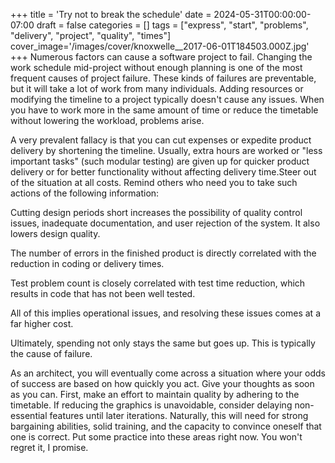 +++
title = 'Try not to break the schedule'
date = 2024-05-31T00:00:00-07:00
draft = false
categories = []
tags = ["express", "start", "problems", "delivery", "project", "quality", "times"]
cover_image='/images/cover/knoxwelle__2017-06-01T184503.000Z.jpg'
+++
Numerous factors can cause a software project to fail. Changing the work schedule mid-project without enough planning is one of the most frequent causes of project failure. These kinds of failures are preventable, but it will take a lot of work from many individuals. Adding resources or modifying the timeline to a project typically doesn't cause any issues. When you have to work more in the same amount of time or reduce the timetable without lowering the workload, problems arise.

A very prevalent fallacy is that you can cut expenses or expedite product delivery by shortening the timeline. Usually, extra hours are worked or "less important tasks" (such modular testing) are given up for quicker product delivery or for better functionality without affecting delivery time.Steer out of the situation at all costs. Remind others who need you to take such actions of the following information:

Cutting design periods short increases the possibility of quality control issues, inadequate documentation, and user rejection of the system. It also lowers design quality.

The number of errors in the finished product is directly correlated with the reduction in coding or delivery times.

Test problem count is closely correlated with test time reduction, which results in code that has not been well tested. 

All of this implies operational issues, and resolving these issues comes at a far higher cost.

Ultimately, spending not only stays the same but goes up. This is typically the cause of failure.

As an architect, you will eventually come across a situation where your odds of success are based on how quickly you act. Give your thoughts as soon as you can. First, make an effort to maintain quality by adhering to the timetable. If reducing the graphics is unavoidable, consider delaying non-essential features until later iterations. Naturally, this will need for strong bargaining abilities, solid training, and the capacity to convince oneself that one is correct. Put some practice into these areas right now. You won't regret it, I promise.